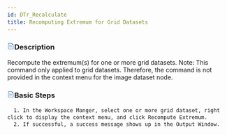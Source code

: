 ```yaml
---
id: DTr_Recalculate
title: Recomputing Extremum for Grid Datasets
---  
```



### ![](../../img/read.gif)Description

Recompute the extremum(s) for one or more grid datasets. Note: This command
only applied to grid datasets. Therefore, the command is not provided in the
context menu for the image dataset node.

### ![](../../img/read.gif)Basic Steps

      1. In the Workspace Manger, select one or more grid dataset, right click to display the context menu, and click Recompute Extremum. 
      2. If successful, a success message shows up in the Output Window. 

